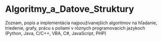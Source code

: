 # Algoritmy_a_Datove_Struktury
Zoznam, popis a implementácia najpoužívanejších algoritmov na hľadanie, triedenie, grafy, prácu s poliami v rôznych programovacích jazykoch (Python, Java, C/C++, VBA, C#, JavaScript, PHP)
